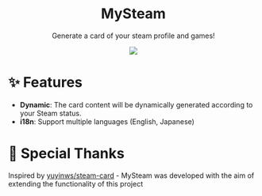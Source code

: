 <h1 align="center">MySteam</h1>
<div align="center">Generate a card of your steam profile and games!</div>

<p align="center">
    <a href="https://my-steam.suzuki3.jp/">
        <img src="https://my-steam.suzuki3.jp/api/card?id=76561199481414496&t=1711699200" />
    </a>
</p>

# ✨ Features
- **Dynamic**: The card content will be dynamically generated according to your Steam status.
- **i18n**: Support multiple languages (English, Japanese)

# 🙏 Special Thanks
Inspired by [yuyinws/steam-card](https://github.com/yuyinws/steam-card) - MySteam was developed with the aim of extending the functionality of this project